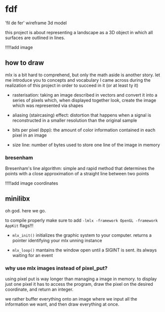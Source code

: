 # fdf
’fil de fer' wireframe 3d model

this project is about representing a landscape as a 3D object in which all surfaces are outlined in lines.

!!!!!add image

## how to draw

mlx is a bit hard to comprehend, but only the math aside is another story. let me introduce you to concepts and vocabulary I came across during the realization of this project in order to succeed in it (or at least ty it)

- rasterisation: taking an image described in vectors and convert it into a series of pixels which, when displayed together look, create the image which was represented via shapes

- aliasing (staircasing) effect: distortion that happens when a signal is reconstructed in a smaller resolution than the original sample

- bits per pixel (bpp): the amount of color information contained in each pixel in an image

- size line: number of bytes used to store one line of the image in memory

### bresenham

Bresenham's line algorithm: simple and rapid method that determines the points with a close approximation of a straight line between two points

!!!!!add image coordinates

## minilibx

oh god. here we go.

to compile properly make sure to add `-lmlx -framework OpenGL -framework AppKit` flags!!!

- `mlx_init()` initializes the graphic system to your computer. returns a pointer identifying your mlx unning instance

- `mlx_loop()` mantains the window open until a SIGINT is sent. its always waiting for an event

### why use mlx images instead of pixel\_put?

using pixel put is way longer than managing a image in memory. to display just one pixel it has to access the program, draw the pixel on the desired coordinate, and return an integer. 

we rather buffer everything onto an image where we input all the information we want, and then draw everything at once.
